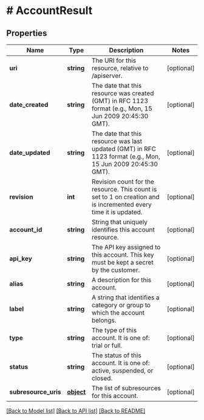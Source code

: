 # # AccountResult

## Properties

Name | Type | Description | Notes
------------ | ------------- | ------------- | -------------
**uri** | **string** | The URI for this resource, relative to /apiserver. | [optional] 
**date_created** | **string** | The date that this resource was created (GMT) in RFC 1123 format (e.g., Mon, 15 Jun 2009 20:45:30 GMT). | [optional] 
**date_updated** | **string** | The date that this resource was last updated (GMT) in RFC 1123 format (e.g., Mon, 15 Jun 2009 20:45:30 GMT). | [optional] 
**revision** | **int** | Revision count for the resource. This count is set to 1 on creation and is incremented every time it is updated. | [optional] 
**account_id** | **string** | String that uniquely identifies this account resource. | [optional] 
**api_key** | **string** | The API key assigned to this account. This key must be kept a secret by the customer. | [optional] 
**alias** | **string** | A description for this account. | [optional] 
**label** | **string** | A string that identifies a category or group to which the account belongs. | [optional] 
**type** | **string** | The type of this account. It is one of: trial or full. | [optional] 
**status** | **string** | The status of this account. It is one of: active, suspended, or closed. | [optional] 
**subresource_uris** | [**object**](.md) | The list of subresources for this account. | [optional] 

[[Back to Model list]](../../README.md#documentation-for-models) [[Back to API list]](../../README.md#documentation-for-api-endpoints) [[Back to README]](../../README.md)


